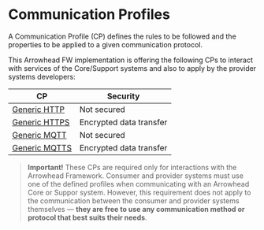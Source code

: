 # Communication Profiles

A Communication Profile (CP) defines the rules to be followed and the properties to be applied to a given communication protocol.

This Arrowhead FW implementation is offering the following CPs to interact with services of the Core/Support systems and also to apply by the provider systems developers:

| CP | Security|
| --- | --- |
| [Generic HTTP](./generic-http-template.md) | Not secured |
| [Generic HTTPS](./generic-https-template.md) | Encrypted data transfer | 
| [Generic MQTT](./generic-mqtt-template.md) | Not secured |  
| [Generic MQTTS](./generic-mqtts-template.md) | Encrypted data transfer | 

> **Important!** These CPs are required only for interactions with the Arrowhead Framework. Consumer and provider systems must use one of the defined profiles when communicating with an Arrowhead Core or Suppor system. However, this requirement does not apply to the communication between the consumer and provider systems themselves — **they are free to use any communication method or protocol that best suits their needs**.